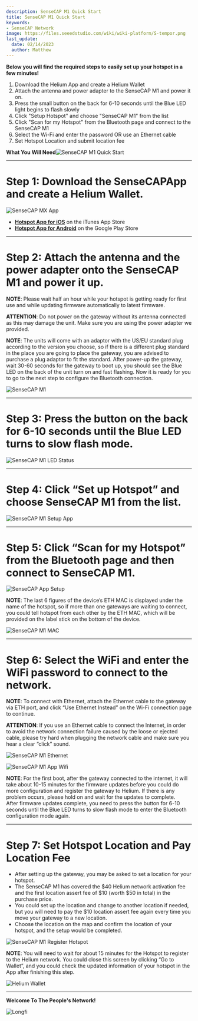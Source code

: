 ```yaml
---
description: SenseCAP M1 Quick Start
title: SenseCAP M1 Quick Start
keywords:
- SenseCAP Network
image: https://files.seeedstudio.com/wiki/wiki-platform/S-tempor.png
last_update:
  date: 02/14/2023
  author: Matthew
---
```


**Below you will find the required steps to easily set up your hotspot in a few minutes!**

1.  Download the Helium App and create a Helium Wallet
2.  Attach the antenna and power adapter to the SenseCAP M1 and power it on.
3.  Press the small button on the back for 6-10 seconds until the Blue LED light begins to flash slowly
4.  Click "Setup Hotspot" and choose "SenseCAP M1" from the list
5.  Click "Scan for my Hotspot" from the Bluetooth page and connect to the SenseCAP M1
6.  Select the Wi-Fi and enter the password OR use an Ethernet cable
7.  Set Hotspot Location and submit location fee

**What You Will Need**![SenseCAP M1 Quick Start](https://www.sensecapmx.com/wp-content/uploads/2022/06/what-youll-need.webp)

* * *

**Step 1: Download the SenseCAPApp and create a Helium Wallet.**
================================================================

![SenseCAP MX App](https://www.sensecapmx.com/wp-content/uploads/2022/06/sensecapmx-app.png)

*   [**Hotspot App for iOS**](https://apps.apple.com/us/app/sensecap-hotspot/id1600051150) on the iTunes App Store
*   [**Hotspot App for Android**](https://play.google.com/store/apps/details?id=com.sensecapmx.hotspot) on the Google Play Store

* * *

**Step 2: Attach the antenna and the power adapter onto the SenseCAP M1 and power it up.**
==========================================================================================

**NOTE**: Please wait half an hour while your hotspot is getting ready for first use and while updating firmware automatically to latest firmware.

**ATTENTION**: Do not power on the gateway without its antenna connected as this may damage the unit. Make sure you are using the power adapter we provided.

**NOTE**: The units will come with an adaptor with the US/EU standard plug according to the version you choose, so if there is a different plug standard in the place you are going to place the gateway, you are advised to purchase a plug adaptor to fit the standard. After power-up the gateway, wait 30-60 seconds for the gateway to boot up, you should see the Blue LED on the back of the unit turn on and fast flashing. Now it is ready for you to go to the next step to configure the Bluetooth connection.

![SenseCAP M1](https://www.sensecapmx.com/wp-content/uploads/2022/06/hotspot-1.webp)

* * *

**Step 3: Press the button on the back for 6-10 seconds until the Blue LED turns to slow flash mode.**
======================================================================================================

![SenseCAP M1 LED Status](https://www.sensecapmx.com/wp-content/uploads/2022/06/LED-status-1.webp)

* * *

**Step 4: Click “Set up Hotspot” and choose SenseCAP M1 from the list.**
========================================================================

![SenseCAP M1 Setup App](https://www.sensecapmx.com/wp-content/uploads/2022/06/helium-app-sensecap-m1.png)

* * *

**Step 5: Click “Scan for my Hotspot” from the Bluetooth page and then connect to SenseCAP M1.**
================================================================================================

![SenseCAP App Setup](https://www.sensecapmx.com/wp-content/uploads/2022/06/app-steps.png)

**NOTE**: The last 6 figures of the device’s ETH MAC is displayed under the name of the hotspot, so if more than one gateways are waiting to connect, you could tell hotspot from each other by the ETH MAC, which will be provided on the label stick on the bottom of the device.

![SenseCAP M1 MAC](https://www.sensecapmx.com/wp-content/uploads/2022/06/sensecap-m1-mac-labels.webp)

* * *

**Step 6: Select the WiFi and enter the WiFi password to connect to the network.**
==================================================================================

**NOTE**: To connect with Ethernet, attach the Ethernet cable to the gateway via ETH port, and click “Use Ethernet Instead” on the Wi-Fi connection page to continue.

**ATTENTION**: If you use an Ethernet cable to connect the Internet, in order to avoid the network connection failure caused by the loose or ejected cable, please try hard when plugging the network cable and make sure you hear a clear “click” sound.

![SenseCAP M1 Ethernet](https://www.sensecapmx.com/wp-content/uploads/2022/06/sensecap-m1-ethernet.webp)

![SenseCAP M1 App Wifi](https://www.sensecapmx.com/wp-content/uploads/2022/06/helium-app-wifi-eth.png)

**NOTE**: For the first boot, after the gateway connected to the internet, it will take about 10-15 minutes for the firmware updates before you could do more configuration and register the gateway to Helium. If there is any problem occurs, please hold on and wait for the updates to complete.  
After firmware updates complete, you need to press the button for 6-10 seconds until the Blue LED turns to slow flash mode to enter the Bluetooth configuration mode again.

* * *

**Step 7: Set Hotspot Location and Pay Location Fee**
=====================================================

*   After setting up the gateway, you may be asked to set a location for your hotspot.
*   The SenseCAP M1 has covered the $40 Helium network activation fee and the first location assert fee of $10 (worth $50 in total) in the purchase price.
*   You could set up the location and change to another location if needed, but you will need to pay the $10 location assert fee again every time you move your gateway to a new location.
*   Choose the location on the map and confirm the location of your hotspot, and the setup would be completed.

![SenseCAP M1 Register Hotspot](https://www.sensecapmx.com/wp-content/uploads/2022/06/register-hotspot.png)

**NOTE**: You will need to wait for about 15 minutes for the Hotspot to register to the Helium network. You could close this screen by clicking “Go to Wallet”, and you could check the updated information of your hotspot in the App after finishing this step.

![Helium Wallet](https://www.sensecapmx.com/wp-content/uploads/2022/06/helium-wallet.png)

* * *

**Welcome To The People's Network!**

![Longfi](https://www.sensecapmx.com/wp-content/uploads/2022/06/longfi.webp)